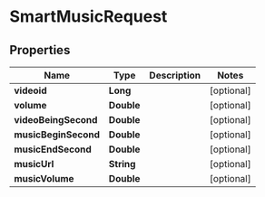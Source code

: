 

# SmartMusicRequest


## Properties

Name | Type | Description | Notes
------------ | ------------- | ------------- | -------------
**videoid** | **Long** |  |  [optional]
**volume** | **Double** |  |  [optional]
**videoBeingSecond** | **Double** |  |  [optional]
**musicBeginSecond** | **Double** |  |  [optional]
**musicEndSecond** | **Double** |  |  [optional]
**musicUrl** | **String** |  |  [optional]
**musicVolume** | **Double** |  |  [optional]



